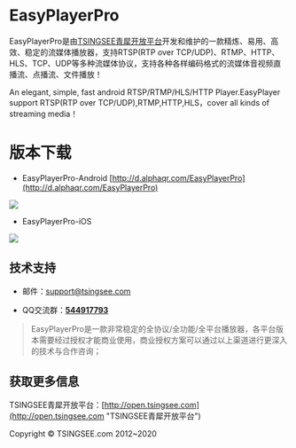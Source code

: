 # EasyPlayerPro #

EasyPlayerPro是由[TSINGSEE青犀开放平台](http://open.tsingsee.com "TSINGSEE青犀开放平台")开发和维护的一款精炼、易用、高效、稳定的流媒体播放器，支持RTSP(RTP over TCP/UDP)、RTMP、HTTP、HLS、TCP、UDP等多种流媒体协议，支持各种各样编码格式的流媒体音视频直播流、点播流、文件播放！

An elegant, simple, fast android RTSP/RTMP/HLS/HTTP Player.EasyPlayer support RTSP(RTP over TCP/UDP),RTMP,HTTP,HLS，cover all kinds of streaming media！

# 版本下载 #

- EasyPlayerPro-Android
[http://d.alphaqr.com/EasyPlayerPro](http://d.alphaqr.com/EasyPlayerPro)

![](http://www.easydarwin.org/github/images/app/2020/easy_player_pro_android.png)

- EasyPlayerPro-iOS

![](http://www.easydarwin.org/github/images/app/2020/easy_player_pro_iOS.png)

## 技术支持 ##

- 邮件：[support@tsingsee.com](mailto:support@tsingsee.com) 

- QQ交流群：<a href="http://jq.qq.com/?_wv=1027&k=2IDkJId" target="_blank" title="EasyPlayerPro">**544917793**</a>

> EasyPlayerPro是一款非常稳定的全协议/全功能/全平台播放器，各平台版本需要经过授权才能商业使用，商业授权方案可以通过以上渠道进行更深入的技术与合作咨询；


## 获取更多信息 ##

TSINGSEE青犀开放平台：[http://open.tsingsee.com](http://open.tsingsee.com "TSINGSEE青犀开放平台")

Copyright &copy; TSINGSEE.com 2012~2020
